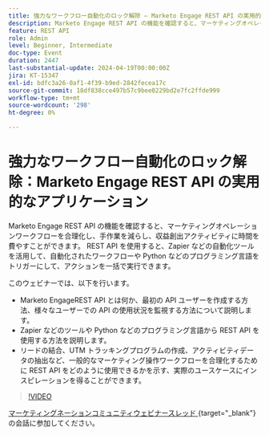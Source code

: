 ```yaml
---
title: 強力なワークフロー自動化のロック解除 – Marketo Engage REST API の実用的なアプリケーション
description: Marketo Engage REST API の機能を確認すると、マーケティングオペレーションワークフローを合理化し、手作業を減らし、収益創出アクティビティに時間を費やすことができます。 REST API を使用すると、Zapier などの自動化ツールを活用して、自動ワークフローや Python などのプログラミング言語をトリガーにしてアクションを一括で実行できます。このウェビナーでは、REST API のMarketo Engage、最初の API ユーザーの作成方法、様々なユーザーでの API の使用状況をモニタリングする方法について説明します。- Zapier などのツールや Python などのプログラミング言語から REST API を使用する方法を説明します。- リードの結合、UTM トラッキングプログラムの作成、アクティビティデータの抽出など、一般的なマーケティング操作ワークフローを合理化するために REST API をどのように使用できるかを示す実際のユースケースにインスピレーションを得ます。
feature: REST API
role: Admin
level: Beginner, Intermediate
doc-type: Event
duration: 2447
last-substantial-update: 2024-04-19T00:00:00Z
jira: KT-15347
exl-id: bdfc3a26-0af1-4f39-b9ed-2842fecea17c
source-git-commit: 18df838cce497b57c9bee0229bd2e7fc2ffde999
workflow-type: tm+mt
source-wordcount: '298'
ht-degree: 0%

---
```


# 強力なワークフロー自動化のロック解除：Marketo Engage REST API の実用的なアプリケーション

Marketo Engage REST API の機能を確認すると、マーケティングオペレーションワークフローを合理化し、手作業を減らし、収益創出アクティビティに時間を費やすことができます。 REST API を使用すると、Zapier などの自動化ツールを活用して、自動化されたワークフローや Python などのプログラミング言語をトリガーにして、アクションを一括で実行できます。

このウェビナーでは、以下を行います。

- Marketo EngageREST API とは何か、最初の API ユーザーを作成する方法、様々なユーザーでの API の使用状況を監視する方法について説明します。
- Zapier などのツールや Python などのプログラミング言語から REST API を使用する方法を説明します。
- リードの結合、UTM トラッキングプログラムの作成、アクティビティデータの抽出など、一般的なマーケティング操作ワークフローを合理化するために REST API をどのように使用できるかを示す、実際のユースケースにインスピレーションを得ることができます。

>[!VIDEO](https://video.tv.adobe.com/v/3428435/?learn=on)


[ マーケティングネーションコミュニティウェビナースレッド ](https://nation.marketo.com/t5/product-discussions/webinar-april-17th-8am-pst-unlocking-powerful-workflow/td-p/346330){target="_blank"} の会話に参加してください。
